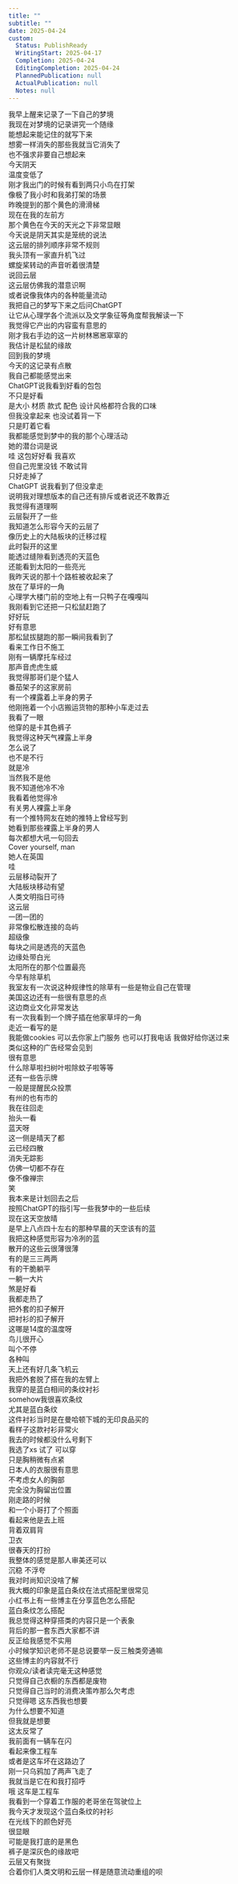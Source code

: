 ```yaml
---
title: ""
subtitle: ""
date: 2025-04-24
custom:
  Status: PublishReady
  WritingStart: 2025-04-17
  Completion: 2025-04-24
  EditingCompletion: 2025-04-24
  PlannedPublication: null
  ActualPublication: null
  Notes: null
---          
```

我早上醒来记录了一下自己的梦境        
我现在对梦境的记录讲究一个随缘        
能想起来能记住的就写下来        
想雾一样消失的那些我就当它消失了        
也不强求非要自己想起来          
今天阴天        
温度变低了        
刚才我出门的时候有看到两只小鸟在打架        
像极了我小时和我弟打架的场景          
昨晚提到的那个黄色的滑滑梯        
现在在我的左前方        
那个黄色在今天的天光之下非常显眼          
今天说是阴天其实是笼统的说法        
这云层的排列顺序非常不规则        
我头顶有一家直升机飞过        
螺旋桨转动的声音听着很清楚        
说回云层        
这云层仿佛我的潜意识啊        
或者说像我体内的各种能量流动          
我把自己的梦写下来之后问ChatGPT        
让它从心理学各个流派以及文学象征等角度帮我解读一下        
我觉得它产出的内容蛮有意思的          
刚才我右手边的这一片树林窸窸窣窣的        
我估计是松鼠的缘故          
回到我的梦境        
今天的这记录有点散        
我自己都能感觉出来        
ChatGPT说我看到好看的包包        
不只是好看        
是大小 材质 款式 配色 设计风格都符合我的口味        
但我没拿起来 也没试着背一下        
只是盯着它看        
我都能感觉到梦中的我的那个心理活动        
她的潜台词是说        
哇 这包好好看 我喜欢        
但自己兜里没钱 不敢试背        
只好走掉了        
ChatGPT 说我看到了但没拿走        
说明我对理想版本的自己还有排斥或者说还不敢靠近        
我觉得有道理啊          
云层裂开了一些        
我知道怎么形容今天的云层了        
像历史上的大陆板块的迁移过程        
此时裂开的这里        
能透过缝隙看到透亮的天蓝色        
还能看到太阳的一些亮光          
我昨天说的那十个路桩被收起来了        
放在了草坪的一角        
心理学大楼门前的空地上有一只鸭子在嘎嘎叫        
我刚看到它还把一只松鼠赶跑了        
好好玩        
好有意思        
那松鼠拔腿跑的那一瞬间我看到了        
看来工作日不施工          
刚有一辆摩托车经过        
那声音虎虎生威        
我觉得那哥们是个猛人          
番茄架子的这家房前        
有一个裸露着上半身的男子        
他刚拖着一个小店搬运货物的那种小车走过去        
我看了一眼        
他穿的是卡其色裤子          
我觉得这种天气裸露上半身        
怎么说了        
也不是不行        
就是冷        
当然我不是他        
我不知道他冷不冷        
我看着他觉得冷          
有关男人裸露上半身        
有一个推特网友在她的推特上曾经写到        
她看到那些裸露上半身的男人        
每次都想大吼一句回去        
Cover yourself, man        
她人在英国          
哇        
云层移动裂开了        
大陆板块移动有望        
人类文明指日可待          
这云层        
一团一团的        
非常像松散连接的岛屿        
超级像        
每块之间是透亮的天蓝色        
边缘处带白光        
太阳所在的那个位置最亮          
今早有除草机        
我室友有一次说这种规律性的除草有一些是物业自己在管理          
美国这边还有一些很有意思的点        
这边商业文化非常发达        
有一次我看到一个牌子插在他家草坪的一角        
走近一看写的是        
我能做cookies 可以去你家上门服务 也可以打我电话 我做好给你送过来        
类似这种的广告经常会见到        
很有意思        
什么除草啦扫树叶啦除蚊子啦等等        
还有一些告示牌        
一般是提醒民众投票        
有州的也有市的          
我在往回走        
抬头一看        
蓝天呀        
这一侧是晴天了都        
云已经四散        
消失无踪影        
仿佛一切都不存在        
像不像禅宗        
笑          
我本来是计划回去之后        
按照ChatGPT的指引写一些我梦中的一些后续        
现在这天空放晴        
是早上八点四十左右的那种早晨的天空该有的蓝        
我把这种感觉形容为冷冽的蓝        
散开的这些云很薄很薄        
有的是三三两两        
有的干脆躺平        
一躺一大片        
煞是好看          
我都走热了        
把外套的扣子解开        
把衬衫的扣子解开        
这哪是14度的温度呀          
鸟儿很开心        
叫个不停        
各种叫        
天上还有好几条飞机云          
我把外套脱了搭在我的左臂上        
我穿的是蓝白相间的条纹衬衫        
somehow我很喜欢条纹        
尤其是蓝白条纹        
这件衬衫当时是在曼哈顿下城的无印良品买的        
看样子这款衬衫非常火        
我去的时候都没什么号剩下        
我选了xs 试了 可以穿        
只是胸稍微有点紧        
日本人的衣服很有意思        
不考虑女人的胸部        
完全没为胸留出位置          
刚走路的时候        
和一个小哥打了个照面        
看起来他是去上班        
背着双肩背        
卫衣        
很春天的打扮        
我整体的感觉是那人审美还可以        
沉稳 不浮夸          
我对时尚知识没啥了解        
我大概的印象是蓝白条纹在法式搭配里很常见        
小红书上有一些博主在分享蓝色怎么搭配        
蓝白条纹怎么搭配        
我总觉得这种穿搭类的内容只是一个表象        
背后的那一套东西大家都不讲        
反正给我感觉不实用          
小时候学知识老师不是总说要举一反三触类旁通嘛        
这些博主的内容就不行        
你观众/读者读完毫无这种感觉        
只觉得自己衣橱的东西都是废物        
只觉得自己当时的消费决策咋那么欠考虑        
只觉得嗯 这东西我也想要        
为什么想要不知道        
但我就是想要        
这太反常了          
我前面有一辆车在闪        
看起来像工程车        
或者是这车坏在这路边了          
刚一只乌鸦加了两声飞走了        
我就当是它在和我打招呼          
哦 这车是工程车        
我看到一个穿着工作服的老哥坐在驾驶位上          
我今天才发现这个蓝白条纹的衬衫        
在光线下的颜色好亮        
很显眼        
可能是我打底的是黑色        
裤子是深灰色的缘故吧          
云层又有聚拢        
合着你们人类文明和云层一样是随意流动重组的呗          
      